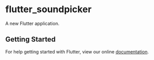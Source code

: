 # flutter_soundpicker

A new Flutter application.

## Getting Started

For help getting started with Flutter, view our online
[documentation](https://flutter.io/).
